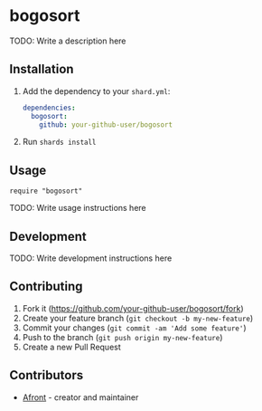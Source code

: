# bogosort

TODO: Write a description here

## Installation

1. Add the dependency to your `shard.yml`:

   ```yaml
   dependencies:
     bogosort:
       github: your-github-user/bogosort
   ```

2. Run `shards install`

## Usage

```crystal
require "bogosort"
```

TODO: Write usage instructions here

## Development

TODO: Write development instructions here

## Contributing

1. Fork it (<https://github.com/your-github-user/bogosort/fork>)
2. Create your feature branch (`git checkout -b my-new-feature`)
3. Commit your changes (`git commit -am 'Add some feature'`)
4. Push to the branch (`git push origin my-new-feature`)
5. Create a new Pull Request

## Contributors

- [Afront](https://github.com/your-github-user) - creator and maintainer
